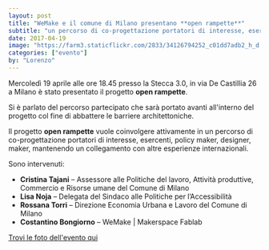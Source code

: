 ```yaml
---
layout: post
title: "WeMake e il comune di Milano presentano **open rampette**"
subtitle: "un percorso di co-progettazione portatori di interesse, esercenti, policy maker, designer, maker"
date: 2017-04-19
image: "https://farm3.staticflickr.com/2833/34126794252_c01dd7adb2_h_d.jpg"
categories: ["evento"]
by: "Lorenzo"
---
```


Mercoledì 19 aprile alle ore 18.45 presso la Stecca 3.0, in via De Castillia 26 a Milano è stato presentato il progetto **open rampette**.

Si è parlato del percorso partecipato che sarà portato avanti all'interno del progetto col fine di abbattere le barriere architettoniche.

Il progetto **open rampette** vuole coinvolgere attivamente in un percorso di co-progettazione portatori di interesse, esercenti, policy maker, designer, maker, mantenendo un collegamento con altre esperienze internazionali.

Sono intervenuti:
- **Cristina Tajani** – Assessore alle Politiche del lavoro, Attività produttive, Commercio e Risorse umane del Comune di Milano
- **Lisa Noja** – Delegata del Sindaco alle Politiche per l’Accessibilità
- **Rossana Torri** – Direzione Economia Urbana e Lavoro del Comune di Milano
- **Costantino Bongiorno** – WeMake | Makerspace Fablab

[Trovi le foto dell'evento qui](https://www.flickr.com/photos/wemake_cc/albums/72157682987324856/with/34126794252/)
